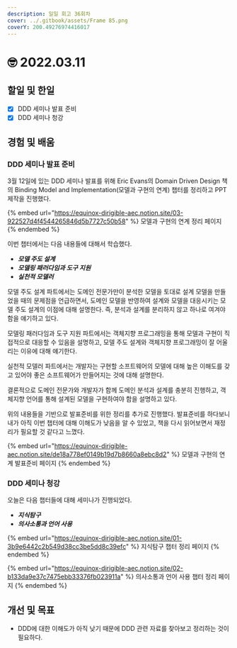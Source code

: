 ```yaml
---
description: 일일 회고 36회차
cover: ../.gitbook/assets/Frame 85.png
coverY: 200.49276974416017
---
```


# 🤓 2022.03.11

## 할일 및 한일

* [x] DDD 세미나 발표 준비
* [x] DDD 세미나 청강

## 경험 및 배움

### DDD 세미나 발표 준비

3월 12일에 있는 DDD 세미나 발표를 위해 Eric Evans의 Domain Driven Design 책의 Binding Model and Implementation(모델과 구현의 연계) 챕터를 정리하고 PPT 제작을 진행했다.

{% embed url="https://equinox-dirigible-aec.notion.site/03-922527d4f4544265846d5b7727c50b58" %}
모델과 구현의 연계 정리 페이지
{% endembed %}



이번 챕터에서는 다음 내용들에 대해서 학습했다.

* _**모델 주도 설계**_
* _**모델링 패러다임과 도구 지원**_
* _**실천적 모델러**_



모델 주도 설계 파트에서는 도메인 전문가만이 분석한 모델을 토대로 설계 모델을 만들었을 때의 문제점을 언급하면서, 도메인 모델을 반영하여 설계와 모델을 대응시키는 모델 주도 설계의 이점에 대해 설명한다. 즉, 분석과 설계를 분리하지 않고 하나로 여겨야 함을 얘기하고 있다.

모델링 패러다임과 도구 지원 파트에서는 객체지향 프로그래밍을 통해 모델과 구현이 직접적으로 대응할 수 있음을 설명하고, 모델 주도 설계와 객체지향 프로그래밍이 잘 어울리는 이유에 대해 얘기한다.

실천적 모델러 파트에서는 개발자는 구현할 소프트웨어의 모델에 대해 높은 이해도를 갖고 있어야 좋은 소프트웨어가 만들어지는 것에 대해 설명한다.

결론적으로 도메인 전문가와 개발자가 함께 도메인 분석과 설계를 충분히 진행하고, 객체지향 언어를 통해 설계된 모델을 구현하여야 함을 설명하고 있다.



위의 내용들을 기반으로 발표준비를 위한 정리를 추가로 진행했다. 발표준비를 하다보니 내가 아직 이번 챕터에 대해 이해도가 낮음을 알 수 있었고, 책을 다시 읽어보면서 재정리가 필요할 것 같다고 느꼈다.

{% embed url="https://equinox-dirigible-aec.notion.site/de18a778ef0149b19d7b8660a8ebc8d2" %}
모델과 구현의 연계 발표준비 페이지
{% endembed %}



### DDD 세미나 청강

오늘은 다음 챕터들에 대해 세미나가 진행되었다.

* _**지식탐구**_
* _**의사소통과 언어 사용**_



{% embed url="https://equinox-dirigible-aec.notion.site/01-3b9e6442c2b549d38cc3be5dd8c39efc" %}
지식탐구 챕터 정리 페이지
{% endembed %}

{% embed url="https://equinox-dirigible-aec.notion.site/02-b133da9e37c7475ebb33376fb023911a" %}
의사소통과 언어 사용 챕터 정리 페이지
{% endembed %}



## 개선 및 목표

* DDD에 대한 이해도가 아직 낮기 때문에 DDD 관련 자료를 찾아보고 정리하는 것이 필요하다.

